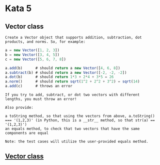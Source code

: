 # Kata 5

## Vector class

    Create a Vector object that supports addition, subtraction, dot products, and norms. So, for example:  

```typescript
a = new Vector([1, 2, 3])
b = new Vector([3, 4, 5])
c = new Vector([5, 6, 7, 8])

a.add(b)      # should return a new Vector([4, 6, 8])
a.subtract(b) # should return a new Vector([-2, -2, -2])
a.dot(b)      # should return 1*3 + 2*4 + 3*5 = 26
a.norm()      # should return sqrt(1^2 + 2^2 + 3^2) = sqrt(14)
a.add(c)      # throws an error
```

    If you try to add, subtract, or dot two vectors with different lengths, you must throw an error!  

    Also provide:  

    a toString method, so that using the vectors from above, a.toString() === '(1,2,3)' (in Python, this is a __str__ method, so that str(a) == '(1,2,3)')
    an equals method, to check that two vectors that have the same components are equal

    Note: the test cases will utilize the user-provided equals method.

[Vector class](https://www.codewars.com/kata/526dad7f8c0eb5c4640000a4)
---------------------------------------------------------------------------------------------